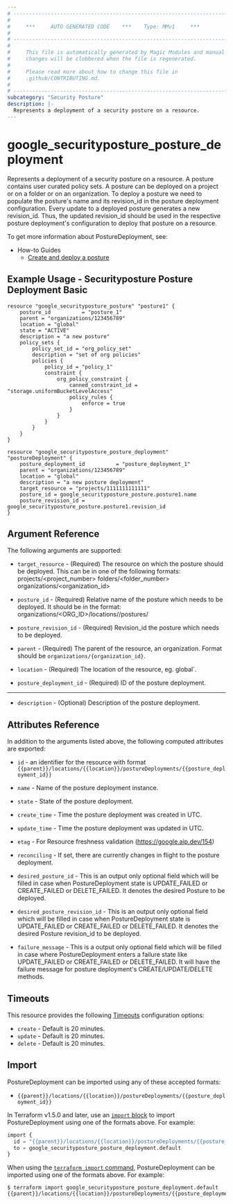 ```yaml
---
# ----------------------------------------------------------------------------
#
#     ***     AUTO GENERATED CODE    ***    Type: MMv1     ***
#
# ----------------------------------------------------------------------------
#
#     This file is automatically generated by Magic Modules and manual
#     changes will be clobbered when the file is regenerated.
#
#     Please read more about how to change this file in
#     .github/CONTRIBUTING.md.
#
# ----------------------------------------------------------------------------
subcategory: "Security Posture"
description: |-
  Represents a deployment of a security posture on a resource.
---
```


# google\_securityposture\_posture\_deployment

Represents a deployment of a security posture on a resource. A posture contains user curated policy sets. A posture can
be deployed on a project or on a folder or on an organization. To deploy a posture we need to populate the posture's name
and its revision_id in the posture deployment configuration. Every update to a deployed posture generates a new revision_id.
Thus, the updated revision_id should be used in the respective posture deployment's configuration to deploy that posture
on a resource.


To get more information about PostureDeployment, see:

* How-to Guides
    * [Create and deploy a posture](https://cloud.google.com/security-command-center/docs/how-to-use-security-posture)

## Example Usage - Securityposture Posture Deployment Basic


```hcl
resource "google_securityposture_posture" "posture1" {
    posture_id          = "posture_1"
    parent = "organizations/123456789"
    location = "global"
    state = "ACTIVE"
    description = "a new posture"
    policy_sets {
        policy_set_id = "org_policy_set"
        description = "set of org policies"
        policies {
            policy_id = "policy_1"
            constraint {
                org_policy_constraint {
                    canned_constraint_id = "storage.uniformBucketLevelAccess"
                    policy_rules {
                        enforce = true
                    }
                }
            }
        }
    }
}

resource "google_securityposture_posture_deployment" "postureDeployment" {
    posture_deployment_id          = "posture_deployment_1"
    parent = "organizations/123456789"
    location = "global"
    description = "a new posture deployment"
    target_resource = "projects/1111111111111"
    posture_id = google_securityposture_posture.posture1.name
    posture_revision_id = google_securityposture_posture.posture1.revision_id
}
```

## Argument Reference

The following arguments are supported:


* `target_resource` -
  (Required)
  The resource on which the posture should be deployed. This can be in one of the following formats:
  projects/<project_number>
  folders/<folder_number>
  organizations/<organization_id>

* `posture_id` -
  (Required)
  Relative name of the posture which needs to be deployed. It should be in the format:
    organizations/<ORG_ID>/locations/<LOCATION>/postures/<postureID>

* `posture_revision_id` -
  (Required)
  Revision_id the posture which needs to be deployed.

* `parent` -
  (Required)
  The parent of the resource, an organization. Format should be `organizations/{organization_id}`.

* `location` -
  (Required)
  The location of the resource, eg. global`.

* `posture_deployment_id` -
  (Required)
  ID of the posture deployment.


- - -


* `description` -
  (Optional)
  Description of the posture deployment.


## Attributes Reference

In addition to the arguments listed above, the following computed attributes are exported:

* `id` - an identifier for the resource with format `{{parent}}/locations/{{location}}/postureDeployments/{{posture_deployment_id}}`

* `name` -
  Name of the posture deployment instance.

* `state` -
  State of the posture deployment.

* `create_time` -
  Time the posture deployment was created in UTC.

* `update_time` -
  Time the posture deployment was updated in UTC.

* `etag` -
  For Resource freshness validation (https://google.aip.dev/154)

* `reconciling` -
  If set, there are currently changes in flight to the posture deployment.

* `desired_posture_id` -
  This is an output only optional field which will be filled in case when
  PostureDeployment state is UPDATE_FAILED or CREATE_FAILED or DELETE_FAILED.
  It denotes the desired Posture to be deployed.

* `desired_posture_revision_id` -
  This is an output only optional field which will be filled in case when
  PostureDeployment state is UPDATE_FAILED or CREATE_FAILED or DELETE_FAILED.
  It denotes the desired Posture revision_id to be deployed.

* `failure_message` -
  This is a output only optional field which will be filled in case where
  PostureDeployment enters a failure state like UPDATE_FAILED or
  CREATE_FAILED or DELETE_FAILED. It will have the failure message for posture deployment's
  CREATE/UPDATE/DELETE methods.


## Timeouts

This resource provides the following
[Timeouts](https://developer.hashicorp.com/terraform/plugin/sdkv2/resources/retries-and-customizable-timeouts) configuration options:

- `create` - Default is 20 minutes.
- `update` - Default is 20 minutes.
- `delete` - Default is 20 minutes.

## Import


PostureDeployment can be imported using any of these accepted formats:

* `{{parent}}/locations/{{location}}/postureDeployments/{{posture_deployment_id}}`


In Terraform v1.5.0 and later, use an [`import` block](https://developer.hashicorp.com/terraform/language/import) to import PostureDeployment using one of the formats above. For example:

```tf
import {
  id = "{{parent}}/locations/{{location}}/postureDeployments/{{posture_deployment_id}}"
  to = google_securityposture_posture_deployment.default
}
```

When using the [`terraform import` command](https://developer.hashicorp.com/terraform/cli/commands/import), PostureDeployment can be imported using one of the formats above. For example:

```
$ terraform import google_securityposture_posture_deployment.default {{parent}}/locations/{{location}}/postureDeployments/{{posture_deployment_id}}
```
